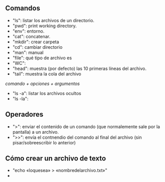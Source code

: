 ## Comandos
* "ls": listar los archivos de un directorio.
* "pwd": print working directory.
* "env": entorno.
* "cat": concatenar.
* "mkdir": crear carpeta
* "cd": cambiar directorio
* "man": manual
* "file": qué tipo de archivo es
* "WC": 
* "head": muestra (por defecto) las 10 primeras líneas del archivo.
* "tail": muestra la cola del archivo

_comando + opciones + argumentos_
* "ls -a": listar los archivos ocultos
* "ls -la": 

## Operadores
* ">": enviar el contenido de un comando (que normalemente sale por la pantalla) a un archivo.
* ">>": envía el contnendio del comando al final del archivo (sin pisar/sobreescribir lo anterior)

## Cómo crear un archivo de texto
* "echo «loquesea» > «nombredelarchivo.txt»"
* 


